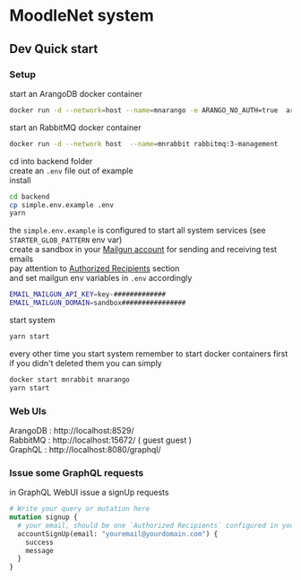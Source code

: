 # MoodleNet system

## Dev Quick start

### Setup

start an ArangoDB docker container

```bash
docker run -d --network=host --name=mnarango -e ARANGO_NO_AUTH=true  arangodb/arangodb
```

start an RabbitMQ docker container

```bash
docker run -d --network host  --name=mnrabbit rabbitmq:3-management
```

cd into backend folder  
create an `.env` file out of example  
install

```bash
cd backend
cp simple.env.example .env
yarn
```

the `simple.env.example` is configured to start all system services (see `STARTER_GLOB_PATTERN` env var)  
create a sandbox in your [Mailgun account](https://help.mailgun.com/hc/en-us/sections/200437784-Getting-Started) for sending and receiving test emails  
pay attention to [Authorized Recipients](https://help.mailgun.com/hc/en-us/articles/217531258-Authorized-Recipients) section  
and set mailgun env variables in `.env` accordingly

```bash
EMAIL_MAILGUN_API_KEY=key-#############
EMAIL_MAILGUN_DOMAIN=sandbox################
```

start system

```bash
yarn start
```

every other time you start system remember to start docker containers first  
if you didn't deleted them you can simply

```bash
docker start mnrabbit mnarango
yarn start
```

### Web UIs

ArangoDB : http://localhost:8529/  
RabbitMQ : http://localhost:15672/ ( guest guest )  
GraphQL : http://localhost:8080/graphql/

### Issue some GraphQL requests

in GraphQL WebUI issue a signUp requests

```graphql
# Write your query or mutation here
mutation signup {
  # your email, should be one `Authorized Recipients` configured in your mailgun sandbox
  accountSignUp(email: "youremail@yourdomain.com") {
    success
    message
  }
}
```
